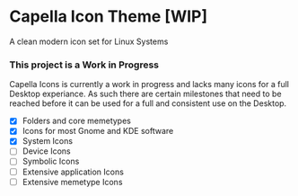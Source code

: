 # Capella Icon Theme [WIP]
A clean modern icon set for Linux Systems

### This project is a Work in Progress ###
Capella Icons is currently a work in progress and lacks many icons for a full Desktop experiance.
As such there are certain milestones that need to be reached before it can be used for a full and 
consistent use on the Desktop.

- [x] Folders and core memetypes 
- [x] Icons for most Gnome and KDE software
- [x] System Icons
- [ ] Device Icons
- [ ] Symbolic Icons
- [ ] Extensive application Icons
- [ ] Extensive memetype Icons
